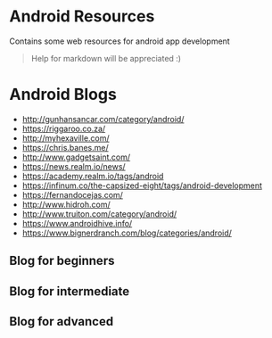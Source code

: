 # Android Resources
Contains some web resources for android app development

>Help for markdown will be appreciated :)

# Android Blogs
* http://gunhansancar.com/category/android/
* https://riggaroo.co.za/
* http://myhexaville.com/
* https://chris.banes.me/
* http://www.gadgetsaint.com/
* https://news.realm.io/news/ 
* https://academy.realm.io/tags/android
* https://infinum.co/the-capsized-eight/tags/android-development
* https://fernandocejas.com/
* http://www.hidroh.com/
* http://www.truiton.com/category/android/
* https://www.androidhive.info/
* https://www.bignerdranch.com/blog/categories/android/

## Blog for beginners

## Blog for intermediate

## Blog for advanced
